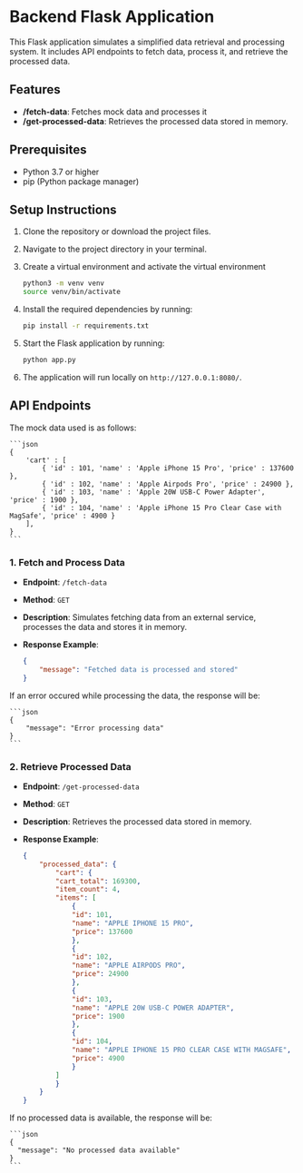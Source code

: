 # Backend Flask Application
This Flask application simulates a simplified data retrieval and processing system. It includes API endpoints to fetch data, process it, and retrieve the processed data.

## Features
- **/fetch-data**: Fetches mock data and processes it
- **/get-processed-data**: Retrieves the processed data stored in memory.

## Prerequisites
- Python 3.7 or higher
- pip (Python package manager)

## Setup Instructions

1. Clone the repository or download the project files.
2. Navigate to the project directory in your terminal.
3. Create a virtual environment and activate the virtual environment
    
    ```bash
    python3 -m venv venv
    source venv/bin/activate
    ```
3. Install the required dependencies by running:

    ```bash
    pip install -r requirements.txt
    ```

4. Start the Flask application by running:

    ```bash
    python app.py
    ```

5. The application will run locally on `http://127.0.0.1:8080/`.

## API Endpoints

The mock data used is as follows:
    
    ```json
    {
        'cart' : [
            { 'id' : 101, 'name' : 'Apple iPhone 15 Pro', 'price' : 137600 },
            { 'id' : 102, 'name' : 'Apple Airpods Pro', 'price' : 24900 },
            { 'id' : 103, 'name' : 'Apple 20W USB-C Power Adapter', 'price' : 1900 },
            { 'id' : 104, 'name' : 'Apple iPhone 15 Pro Clear Case with MagSafe', 'price' : 4900 }
        ],
    }
    ```

### 1. Fetch and Process Data
- **Endpoint**: `/fetch-data`
- **Method**: `GET`
- **Description**: Simulates fetching data from an external service, processes the data and stores it in memory.
- **Response Example**:

    ```json
    {
        "message": "Fetched data is processed and stored"
    }
    ```

If an error occured while processing the data, the response will be:

    ```json
    {
        "message": "Error processing data"
    }
    ```

### 2. Retrieve Processed Data
- **Endpoint**: `/get-processed-data`
- **Method**: `GET`
- **Description**: Retrieves the processed data stored in memory.
- **Response Example**:

    ```json
    {
        "processed_data": {
            "cart": {
            "cart_total": 169300,
            "item_count": 4,
            "items": [
                {
                "id": 101,
                "name": "APPLE IPHONE 15 PRO",
                "price": 137600
                },
                {
                "id": 102,
                "name": "APPLE AIRPODS PRO",
                "price": 24900
                },
                {
                "id": 103,
                "name": "APPLE 20W USB-C POWER ADAPTER",
                "price": 1900
                },
                {
                "id": 104,
                "name": "APPLE IPHONE 15 PRO CLEAR CASE WITH MAGSAFE",
                "price": 4900
                }
            ]
            }
        }
    }
    ```

If no processed data is available, the response will be:

    ```json
    {
      "message": "No processed data available"
    }
    ```